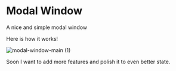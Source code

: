 # Modal Window
 A nice and simple modal window
 
 Here is how it works!
 
![modal-window-main (1)](https://user-images.githubusercontent.com/107324813/209845828-31562c39-3562-4b65-93e6-0c23ce92661b.gif)

Soon I want to add more features and polish it to even better state.
